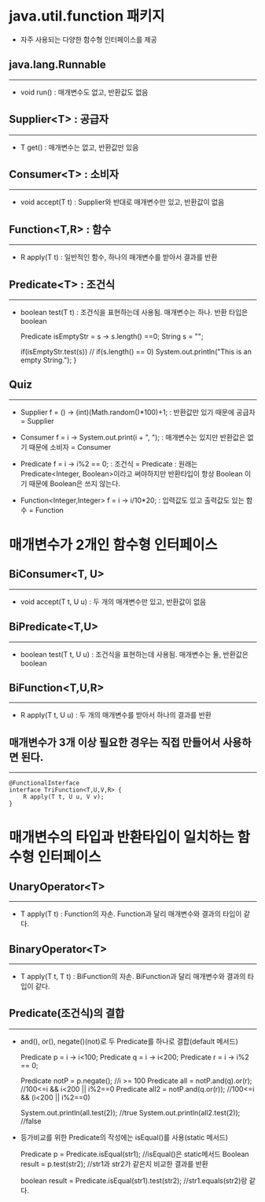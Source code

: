 java.util.function 패키지
================

* 자주 사용되는 다양한 함수형 인터페이스를 제공

java.lang.Runnable
----------
*****

* void run() : 매개변수도 없고, 반환값도 없음

Supplier\<T>  : 공급자
----------
*****

* T get() : 매개변수는 없고, 반환값만 있음

Consumer\<T> : 소비자
--------------
*****

* void accept(T t) : Supplier와 반대로 매개변수만 있고, 반환값이 없음

Function<T,R> : 함수
-------------
******

* R apply(T t) : 일반적인 함수, 하나의 매개변수를 받아서 결과를 반환

Predicate\<T> : 조건식
-----------
*****

* boolean test(T t) : 조건식을 표현하는데 사용됨. 매개변수는 하나. 반환 타입은 boolean



    Predicate<String> isEmptyStr = s -> s.length() ==0;
    String s = "";
    
    if(isEmptyStr.test(s)) // if(s.length() == 0)
        System.out.println("This is an empty String.");
    }


Quiz
-------
*****

* Supplier<Integer> f = () -> (int)(Math.random()*100)+1;
: 반환값만 있기 때문에 공급자 = Supplier

* Consumer<Integer> f = i -> System.out.print(i + ", ");
: 매개변수는 있지만 반환값은 없기 때문에 소비자 = Consumer

* Predicate<Integer> f = i -> i%2 == 0;
: 조건식 = Predicate
: 원래는 Predicate<Integer, Boolean>이라고 써야하지만 반환타입이 항상 Boolean 이기 때문에 Boolean은 쓰지 않는다.

* Function<Integer,Integer> f = i -> i/10*20;
: 입력값도 있고 출력값도 있는 함수 = Function


매개변수가 2개인 함수형 인터페이스
=================

BiConsumer\<T, U>
------------
*****

* void accept(T t, U u) : 두 개의 매개변수만 있고, 반환값이 없음

BiPredicate\<T,U>
------------
*****

* boolean test(T t, U u) : 조건식을 표현하는데 사용됨. 매개변수는 둘, 반환값은 boolean

BiFunction\<T,U,R>
------------
*****

* R apply(T t, U u) : 두 개의 매개변수를 받아서 하나의 결과를 반환


매개변수가 3개 이상 필요한 경우는 직접 만들어서 사용하면 된다.
----------
*****


    @FunctionalInterface
    interface TriFunction<T,U,V,R> {
        R apply(T t, U u, V v);
    }


매개변수의 타입과 반환타입이 일치하는 함수형 인터페이스
===========

UnaryOperator\<T>
------
*****

* T apply(T t) : Function의 자손. Function과 달리 매개변수와 결과의 타입이 같다.


BinaryOperator\<T>
------
*****

* T apply(T t, T t) : BiFunction의 자손. BiFunction과 달리 매개변수와 결과의 타입이 같다.



Predicate(조건식)의 결합
---------------
*****

* and(), or(), negate()(not)로 두 Predicate를 하나로 결합(default 메서드)


    Predicate<Integer> p = i -> i<100;
    Predicate<Integer> q = i -> i<200;
    Predicate<Integer> r = i -> i%2 == 0;

    Predicate<Integer> notP = p.negate(); //i >= 100
    Predicate<Integer> all = notP.and(q).or(r); //100<=i && i<200 || i%2==0
    Predicate<Integer> all2 = notP.and(q.or(r)); //100<=i && (i<200 || i%2==0)

    System.out.println(all.test(2)); //true
    System.out.println(all2.test(2)); //false


* 등가비교를 위한 Predicate의 작성에는 isEqual()를 사용(static 메서드)


    Predicate<String> p = Predicate.isEqual(str1); //isEqual()은 static메서드
    Boolean result = p.test(str2); //str1과 str2가 같은지 비교한 결과를 반환

    boolean result = Predicate.isEqual(str1).test(str2);
    //str1.equals(str2)랑 같다.

